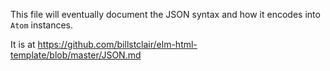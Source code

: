 This file will eventually document the JSON syntax and how it encodes into `Atom` instances.

It is at https://github.com/billstclair/elm-html-template/blob/master/JSON.md
